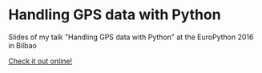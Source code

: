 # Handling GPS data with Python

Slides of my talk "Handling GPS data with Python" at the EuroPython 2016 in Bilbao

[Check it out online!](http://nbviewer.jupyter.org/format/slides/github/FlorianWilhelm/gps_data_with_python_data/blob/master/notebook.ipynb#/)

